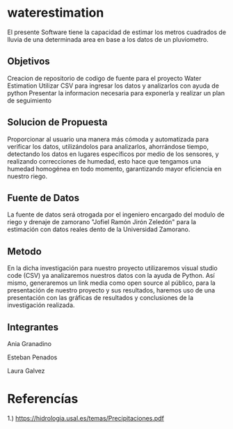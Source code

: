 # waterestimation
El presente Software tiene la capacidad de estimar los metros cuadrados de lluvia de una determinada area en base a los datos de un pluviometro.

## Objetivos
Creacion de repositorio de codigo de fuente para el proyecto Water Estimation
Utilizar CSV para ingresar los datos y analizarlos con ayuda de python
Presentar la informacion necesaria para exponerla y realizar un plan de seguimiento

## Solucion de Propuesta 
Proporcionar al usuario una manera más cómoda y automatizada para verificar los datos, utilizándolos para analizarlos, ahorrándose tiempo, detectando los datos en lugares específicos por medio de los sensores, y realizando correcciones de humedad, esto hace que tengamos una humedad homogénea en todo momento, garantizando mayor eficiencia en nuestro riego. 

## Fuente de Datos
La fuente de datos será otrogada por el ingeniero encargado del modulo de riego y drenaje de zamorano "Jofiel Ramón Jirón Zeledón" para la estimación con datos reales dento de la Universidad Zamorano.

## Metodo
En la dicha investigación para nuestro proyecto utilizaremos visual studio code (CSV) ya analizaremos nuestros datos con la ayuda de Python. Así mismo, generaremos un link media como open source al público, para la presentación de nuestro proyecto y sus resultados, haremos uso de una presentación con las gráficas de resultados y conclusiones de la investigación realizada. 

## Integrantes
Ania Granadino 

Esteban Penados

Laura Galvez

# Referencías
1.) https://hidrologia.usal.es/temas/Precipitaciones.pdf

